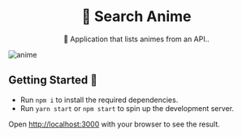 <h1 align="center">
    <a">🔗 Search Anime</a>
</h1>
<p align="center">🚀 Application that lists animes from an API..</p>

![anime](https://user-images.githubusercontent.com/56550632/135221881-f208468b-f66d-436e-b3fd-b035e0f0aae6.png)

## Getting Started  🚀 

* Run `npm i` to install the required dependencies.
* Run `yarn start` or `npm start` to spin up the development server.

Open [http://localhost:3000](http://localhost:3000) with your browser to see the result.





